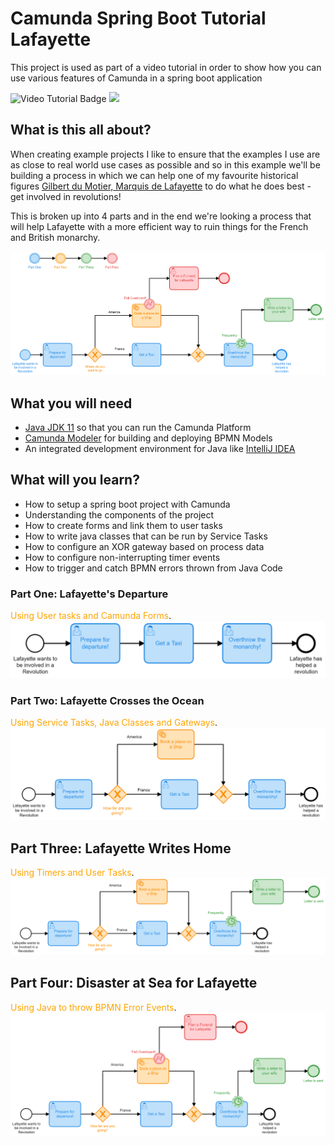 # Camunda Spring Boot Tutorial Lafayette
This project is used as part of a video tutorial in order to show how you can use various features of Camunda in a spring boot application

![Video Tutorial Badge](https://img.shields.io/badge/Tutorial%20Reference%20Project-Tutorials%20for%20getting%20started%20with%20Camunda-%2338A3E1)
<img src="https://img.shields.io/badge/Camunda%20DevRel%20Project-Created%20by%20the%20Camunda%20Developer%20Relations%20team-0Ba7B9">

## What is this all about?
When creating example projects I like to ensure that the examples I use are as close to real world use cases as possible and so in this example we'll be building a process in which we can help one of my favourite historical figures [Gilbert du Motier, Marquis de Lafayette](https://en.wikipedia.org/wiki/Gilbert_du_Motier,_Marquis_de_Lafayette) to do what he does best - get involved in revolutions! 

This is broken up into 4 parts and in the end we're looking a process that will help Lafayette with a more efficient way to ruin things for the French and British monarchy. 

![process](./src/main/resources/images/laffProcessDiagram.png)

## What you will need 
* [Java JDK 11](https://www.oracle.com/java/technologies/javase-jdk11-downloads.html) so that you can run the Camunda Platform
* [Camunda Modeler](https://camunda.com/download/modeler/) for building and deploying BPMN Models
* An integrated development environment for Java like [IntelliJ IDEA](https://www.jetbrains.com/idea/download/) 

## What will you learn?
* How to setup a spring boot project with Camunda
* Understanding the components of the project
* How to create forms and link them to user tasks
* How to write java classes that can be run by Service Tasks
* How to configure an XOR gateway based on process data
* How to configure non-interrupting timer events
* How to trigger and catch BPMN errors thrown from Java Code


### Part One: Lafayette's Departure 
<span style="color:Orange">Using User tasks and Camunda Forms</span>.
![LafayetteV1](./src/main/resources/images/LafayetteV1.png)


### Part Two: Lafayette Crosses the Ocean 
<span style="color:Orange">Using Service Tasks, Java Classes and Gateways</span>.
![LafayetteV2](./src/main/resources/images/LafayetteV2.png)


## Part Three: Lafayette Writes Home
<span style="color:Orange">Using Timers and User Tasks</span>.
![LafayetteV3](./src/main/resources/images/LafayetteV3.png)

## Part Four: Disaster at Sea for Lafayette
<span style="color:Orange">Using Java to throw BPMN Error Events</span>.
![LafayetteV4](./src/main/resources/images/LafayetteV4.png)